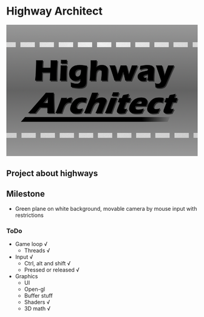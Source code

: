 # Highway Architect
![](./media/logo.png)

## Project about highways

## Milestone
- Green plane on white background, movable camera by mouse input with restrictions

### ToDo
- Game loop √
  - Threads √
- Input     √
  - Ctrl, alt and shift √
  - Pressed or released √
- Graphics
  - UI
  - Open-gl
  - Buffer stuff
  - Shaders √
  - 3D math √


